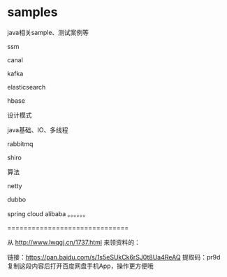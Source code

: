 # samples
java相关sample、测试案例等

ssm

canal

kafka

elasticsearch

hbase

设计模式

java基础、IO、多线程

rabbitmq

shiro

算法

netty

dubbo

spring cloud alibaba
。。。。。。


==============================

从 http://www.lwqgj.cn/1737.html 来领资料的：

链接：https://pan.baidu.com/s/1s5eSUkCk6rSJ0t8Ua4ReAQ 
提取码：pr9d 
复制这段内容后打开百度网盘手机App，操作更方便哦
